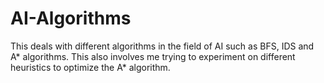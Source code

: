 # AI-Algorithms
This deals with different algorithms in the field of AI such as BFS, IDS and A* algorithms.
This also involves me trying to experiment on different heuristics to optimize the A* algorithm.
